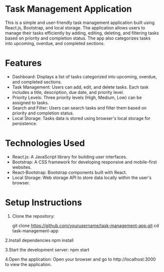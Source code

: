 # Task Management Application

This is a simple and user-friendly task management application built using React.js, Bootstrap, and local storage. The application allows users to manage their tasks efficiently by adding, editing, deleting, and filtering tasks based on priority and completion status. The app also categorizes tasks into upcoming, overdue, and completed sections.

# Features

- Dashboard: Displays a list of tasks categorized into upcoming, overdue, and completed sections.
- Task Management: Users can add, edit, and delete tasks. Each task includes a title, description, due date, and priority level.
- Priority Levels: Three priority levels (High, Medium, Low) can be assigned to tasks.
- Search and Filter: Users can search tasks and filter them based on priority and completion status.
- Local Storage: Tasks data is stored using browser's local storage for persistence.

# Technologies Used

- React.js: A JavaScript library for building user interfaces.
- Bootstrap: A CSS framework for developing responsive and mobile-first websites.
- React-Bootstrap: Bootstrap components built with React.
- Local Storage: Web storage API to store data locally within the user's browser.

# Setup Instructions

1. Clone the repository:

   
   git clone https://github.com/yourusername/task-management-app.git
   cd task-management-app

2.Install dependencies
  npm install

3.Start the development server:
  npm start

4.Open the application:
 Open your browser and go to http://localhost:3000 to view the application.





